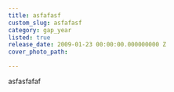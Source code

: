 ```yaml
---
title: asfafasf
custom_slug: asfafasf
category: gap_year
listed: true
release_date: 2009-01-23 00:00:00.000000000 Z
cover_photo_path: 

---
```

asfasfafaf